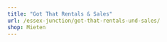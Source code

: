 ```yaml
---
title: "Got That Rentals & Sales"
url: /essex-junction/got-that-rentals-und-sales/
shop: Mieten
---
```

